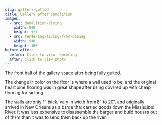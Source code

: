 ```yaml
---
slug: gallery-gutted
title: Gallery after demolition
images:
  - src: demolition-living
    width: 900
    height: 675
  - src: rendering-living-from-dining
    width: 900
    height: 506
before_after:
  before: Click to view rendering
  after: Click to view photo
---
```

The front half of the gallery space after being fully gutted.

The change in color on the floor is where a wall used to be, and the original heart pine flooring was in great shape after being covered up with cheap flooring for so long.

The walls are only 1" thick, vary in width from 8" to 20", and originally arrived in New Orleans as a barge that carried goods down the Mississippi River. It was less expensive to disassemble the barges and build houses out of them than it was to send them back up the river.
